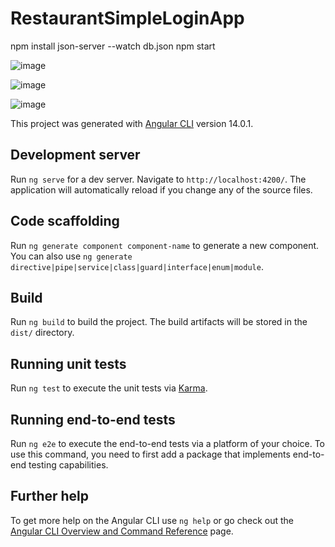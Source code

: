 # RestaurantSimpleLoginApp

npm install
json-server --watch db.json
npm start

![image](https://user-images.githubusercontent.com/72495167/175930430-da002ea8-4490-44d3-8561-174ea1a093d8.png)

![image](https://user-images.githubusercontent.com/72495167/175930390-f6e9f006-9155-4b4b-8d61-09dea18f02e6.png)

![image](https://user-images.githubusercontent.com/72495167/175930484-c714c661-e3b3-4468-9f71-5a6fe0c465e3.png)

This project was generated with [Angular CLI](https://github.com/angular/angular-cli) version 14.0.1.

## Development server

Run `ng serve` for a dev server. Navigate to `http://localhost:4200/`. The application will automatically reload if you change any of the source files.

## Code scaffolding

Run `ng generate component component-name` to generate a new component. You can also use `ng generate directive|pipe|service|class|guard|interface|enum|module`.

## Build

Run `ng build` to build the project. The build artifacts will be stored in the `dist/` directory.

## Running unit tests

Run `ng test` to execute the unit tests via [Karma](https://karma-runner.github.io).

## Running end-to-end tests

Run `ng e2e` to execute the end-to-end tests via a platform of your choice. To use this command, you need to first add a package that implements end-to-end testing capabilities.

## Further help

To get more help on the Angular CLI use `ng help` or go check out the [Angular CLI Overview and Command Reference](https://angular.io/cli) page.
